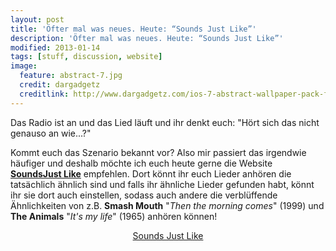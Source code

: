 ```yaml
---
layout: post
title: 'Öfter mal was neues. Heute: “Sounds Just Like”'
description: 'Öfter mal was neues. Heute: “Sounds Just Like”'
modified: 2013-01-14
tags: [stuff, discussion, website]
image:
  feature: abstract-7.jpg
  credit: dargadgetz
  creditlink: http://www.dargadgetz.com/ios-7-abstract-wallpaper-pack-for-iphone-5-and-ipod-touch-retina/
---
```


Das Radio ist an und das Lied läuft und ihr denkt euch: "Hört sich das nicht genauso an wie...?"

Kommt euch das Szenario bekannt vor? Also mir passiert das irgendwie häufiger und deshalb möchte ich euch heute gerne die Website **[SoundsJust Like](http://soundsjustlike.com/)** empfehlen. Dort könnt ihr euch Lieder anhören die tatsächlich ähnlich sind und falls ihr ähnliche Lieder gefunden habt, könnt ihr sie dort auch einstellen, sodass auch andere die verblüffende Ähnlichkeiten von z.B. **Smash Mouth** "*Then the morning comes*" (1999) und **The Animals** "*It's my life*" (1965) anhören können!

<center><div markdown="0"><a href="http://soundsjustlike.com/" class="btn btn-success">Sounds Just Like</a></div></center>
